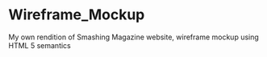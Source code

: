 # Wireframe_Mockup
My own rendition of Smashing Magazine website, wireframe mockup using HTML 5 semantics


